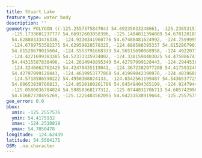 ```yaml
---
title: Stuart Lake
feature_type: water_body
description: ''
geometry: POLYGON ((-125.2557575847043 54.69235033248661, -125.2365315104944 54.70504780646556,
  -125.1733601237777 54.66932603050396, -125.1404011394089 54.67012018934012, -125.0538838054419
  54.62880333476336, -124.9330341960776 54.67488481624992, -124.7599995281346 54.65661737705008,
  -124.6789753582275 54.62959828578325, -124.688588395337 54.61528679015604, -124.6322834636998
  54.61528679015604, -124.5553791668333 54.56515690068958, -124.4922077801256 54.56674927404001,
  -124.4221699383385 54.52373335934002, -124.3301594403025 54.47508674107647, -124.2518818524255
  54.44315587838496, -124.2614948895349 54.42797999120443, -124.2944538739038 54.43516927013756,
  -124.3246662762426 54.42478435119041, -124.3672382977208 54.41759324999399, -124.4029438641196
  54.42797999120443, -124.4619953777868 54.41999042390976, -124.4839680340357 54.45193934892157,
  -124.5718586590222 54.4950308824133, -124.6542561199487 54.54365377255418, -124.772359147274
  54.60653839766813, -124.8520100261706 54.64549404365109, -124.9247944499877 54.65105609090232,
  -125.0580036784824 54.59858368177312, -125.0744831706713 54.60574299601655, -125.0525105144224
  54.61687720495269, -125.1225483562095 54.64231538919664, -125.2557575847043 54.69235033248661))
geo_error: 0.0
bbox:
  xmin: -125.2557576
  ymin: 54.4175932
  xmax: -124.2518819
  ymax: 54.7050478
longitude: -124.62439
latitude: 54.5504175
OSM: .na.character
---
```

